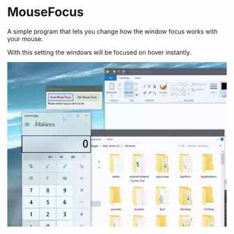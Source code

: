# MouseFocus

A simple program that lets you change how the window focus works with your mouse.

With this setting the windows will be focused on hover instantly.

![](https://raw.githubusercontent.com/alex47/MouseFocus/master/aa2.gif)
